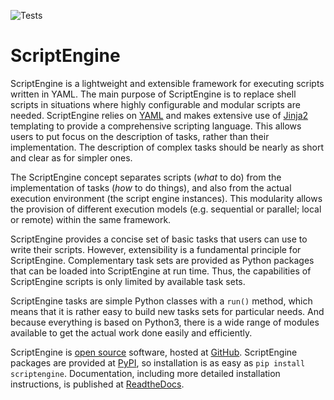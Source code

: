 ![Tests](https://github.com/uwefladrich/scriptengine/actions/workflows/pytest.yml/badge.svg)

# ScriptEngine

ScriptEngine is a lightweight and extensible framework for executing scripts
written in YAML. The main purpose of ScriptEngine is to replace shell scripts
in situations where highly configurable and modular scripts are needed.
ScriptEngine relies on [YAML](https://yaml.org/) and makes extensive use of
[Jinja2](https://palletsprojects.com/p/jinja/) templating to provide a
comprehensive scripting language. This allows users to put focus on the
description of tasks, rather than their implementation. The description of
complex tasks should be nearly as short and clear as for simpler ones.

The ScriptEngine concept separates scripts (*what* to do) from the
implementation of tasks (*how* to do things), and also from the actual
execution environment (the script engine instances). This modularity allows the
provision of different execution models (e.g. sequential or parallel; local or
remote) within the same framework.

ScriptEngine provides a concise set of basic tasks that users can use to write
their scripts. However, extensibility is a fundamental principle for
ScriptEngine. Complementary task sets are provided as Python packages that can
be loaded into ScriptEngine at run time. Thus, the capabilities of ScriptEngine
scripts is only limited by available task sets.

ScriptEngine tasks are simple Python classes with a `run()` method, which means
that it is rather easy to build new tasks sets for particular needs. And
because everything is based on Python3, there is a wide range of modules
available to get the actual work done easily and efficiently.

ScriptEngine is [open source](LICENSE) software, hosted at
[GitHub](https://github.com/uwefladrich/scriptengine). ScriptEngine packages
are provided at [PyPI](https://pypi.org/project/scriptengine/), so installation
is as easy as `pip install scriptengine`. Documentation, including more
detailed installation instructions, is published at
[ReadtheDocs](https://scriptengine.readthedocs.io/en/latest/).
